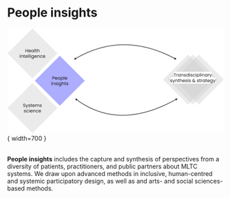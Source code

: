 # People insights

![Commons structure](../assets/commons-structure-people-insights.png){ width=700 }

<br> **People insights** includes the capture and synthesis of perspectives from a diversity of patients, practitioners, and public partners about MLTC systems. We draw upon advanced methods in inclusive, human-centred and systemic participatory design, as well as and arts- and social sciences-based methods.
